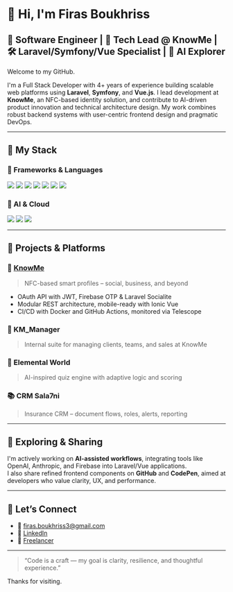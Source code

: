 # 👋 Hi, I'm Firas Boukhriss

## 🧠 Software Engineer | 🚀 Tech Lead @ KnowMe | 🛠 Laravel/Symfony/Vue Specialist | 🤖 AI Explorer

Welcome to my GitHub.

I'm a Full Stack Developer with 4+ years of experience building scalable web platforms using **Laravel**, **Symfony**, and **Vue.js**. I lead development at **KnowMe**, an NFC-based identity solution, and contribute to AI-driven product innovation and technical architecture design. My work combines robust backend systems with user-centric frontend design and pragmatic DevOps.

---

## 🧰 My Stack

### 🚀 Frameworks & Languages  
<p align="left">
  <img src="https://img.shields.io/badge/Laravel-E74430?style=for-the-badge&logo=laravel&logoColor=white" />
  <img src="https://img.shields.io/badge/PHP-777BB4?style=for-the-badge&logo=php&logoColor=white" />
  <img src="https://img.shields.io/badge/Symfony-000000?style=for-the-badge&logo=symfony&logoColor=white" />
  <img src="https://img.shields.io/badge/CodeIgniter-E44D26?style=for-the-badge&logo=codeigniter&logoColor=white" />
  <img src="https://img.shields.io/badge/Python-3776AB?style=for-the-badge&logo=python&logoColor=white" />
  <img src="https://img.shields.io/badge/Java-007396?style=for-the-badge&logo=java&logoColor=white" />
  <img src="https://img.shields.io/badge/MERN-3C873A?style=for-the-badge&logo=react&logoColor=white" />
</p>

### 🧠 AI & Cloud
<p align="left">
  <img src="https://img.shields.io/badge/TensorFlow-FF6F00?style=for-the-badge&logo=tensorflow&logoColor=white" />
  <img src="https://img.shields.io/badge/Firebase-FFCA28?style=for-the-badge&logo=firebase&logoColor=black" />
  <img src="https://img.shields.io/badge/OpenAI-412991?style=for-the-badge&logo=openai&logoColor=white" />
</p>

---

## 🧪 Projects & Platforms

### 🚀 [KnowMe](https://github.com/Schrodinger0)
> NFC-based smart profiles – social, business, and beyond  
- OAuth API with JWT, Firebase OTP & Laravel Socialite  
- Modular REST architecture, mobile-ready with Ionic Vue  
- CI/CD with Docker and GitHub Actions, monitored via Telescope

### 🧭 KM_Manager
> Internal suite for managing clients, teams, and sales at KnowMe

### 🧠 Elemental World
> AI-inspired quiz engine with adaptive logic and scoring

### 📚 CRM Sala7ni
> Insurance CRM – document flows, roles, alerts, reporting

---

## 📌 Exploring & Sharing

I'm actively working on **AI-assisted workflows**, integrating tools like OpenAI, Anthropic, and Firebase into Laravel/Vue applications.  
I also share refined frontend components on **GitHub** and **CodePen**, aimed at developers who value clarity, UX, and performance.

---

## 🤝 Let’s Connect

- 📧 [firas.boukhriss3@gmail.com](mailto:firas.boukhriss3@gmail.com)  
- 🔗 [LinkedIn](https://linkedin.com/in/firasboukhriss/)  
- 💼 [Freelancer](https://freelancer.com/u/Shrodinger0)  

---

> “Code is a craft — my goal is clarity, resilience, and thoughtful experience.”

Thanks for visiting.
